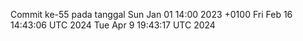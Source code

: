 Commit ke-55 pada tanggal Sun Jan 01 14:00 2023 +0100
Fri Feb 16 14:43:06 UTC 2024
Tue Apr  9 19:43:17 UTC 2024
